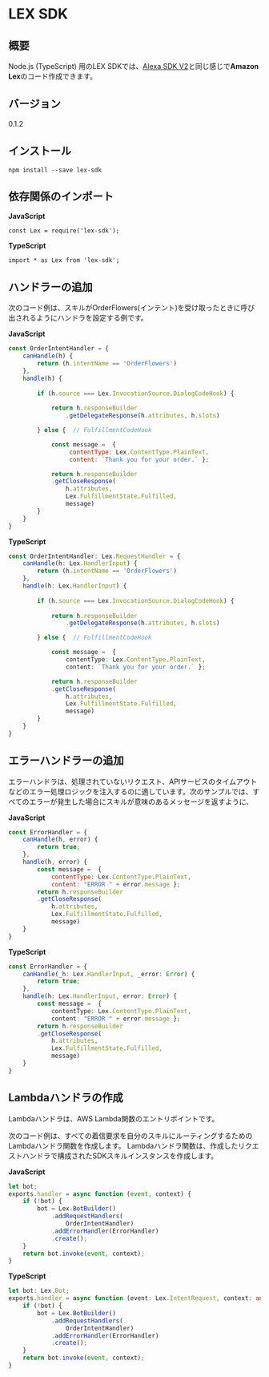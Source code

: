# LEX SDK

##  概要

Node.js (TypeScript) 用のLEX SDKでは、[Alexa SDK V2](https://github.com/alexa/alexa-skills-kit-sdk-for-nodejs)と同じ感じで**Amazon Lex**のコード作成できます。

## バージョン

0.1.2

## インストール

```
npm install --save lex-sdk
```


## 依存関係のインポート
**JavaScript**
```
const Lex = require('lex-sdk');
```
**TypeScript**
```
import * as Lex from 'lex-sdk';
```

## ハンドラーの追加

次のコード例は、スキルがOrderFlowers(インテント)を受け取ったときに呼び出されるようにハンドラを設定する例です。


**JavaScript**
```js
const OrderIntentHandler = {
    canHandle(h) {
        return (h.intentName == 'OrderFlowers')
    },
    handle(h) {
        
        if (h.source === Lex.InvocationSource.DialogCodeHook) {
            
            return h.responseBuilder
                .getDelegateResponse(h.attributes, h.slots)

        } else {  // FulfillmentCodeHook

            const message =  {
                 contentType: Lex.ContentType.PlainText,
                 content: `Thank you for your order.` };

            return h.responseBuilder
            .getCloseResponse(
                h.attributes,
                Lex.FulfillmentState.Fulfilled,
                message)
        }
    }
}

```

**TypeScript**
```ts
const OrderIntentHandler: Lex.RequestHandler = {
    canHandle(h: Lex.HandlerInput) {
        return (h.intentName == 'OrderFlowers')
    },
    handle(h: Lex.HandlerInput) {
        
        if (h.source === Lex.InvocationSource.DialogCodeHook) {
            
            return h.responseBuilder
                .getDelegateResponse(h.attributes, h.slots)

        } else {  // FulfillmentCodeHook

            const message =  { 
                contentType: Lex.ContentType.PlainText,
                content: `Thank you for your order.` };

            return h.responseBuilder
            .getCloseResponse(
                h.attributes,
                Lex.FulfillmentState.Fulfilled,
                message)
        }
    }
}
```

## エラーハンドラーの追加

エラーハンドラは、処理されていないリクエスト、APIサービスのタイムアウトなどのエラー処理ロジックを注入するのに適しています。次のサンプルでは、すべてのエラーが発生した場合にスキルが意味のあるメッセージを返すように、

**JavaScript**
```js
const ErrorHandler = {
    canHandle(h, error) {
        return true;
    },
    handle(h, error) {
        const message =  {
            contentType: Lex.ContentType.PlainText,
            content: "ERROR " + error.message };
        return h.responseBuilder
        .getCloseResponse(
            h.attributes,
            Lex.FulfillmentState.Fulfilled,
            message)
    }
}
```
**TypeScript**
```ts
const ErrorHandler = {
    canHandle(_h: Lex.HandlerInput, _error: Error) {
        return true;
    },
    handle(h: Lex.HandlerInput, error: Error) {
        const message =  {
            contentType: Lex.ContentType.PlainText, 
            content: "ERROR " + error.message };
        return h.responseBuilder
        .getCloseResponse(
            h.attributes,
            Lex.FulfillmentState.Fulfilled,
            message)
    }
}
```

## Lambdaハンドラの作成

Lambdaハンドラは、AWS Lambda関数のエントリポイントです。 

次のコード例は、すべての着信要求を自分のスキルにルーティングするためのLambdaハンドラ関数を作成します。 Lambdaハンドラ関数は、作成したリクエストハンドラで構成されたSDKスキルインスタンスを作成します。

**JavaScript**
```js
let bot;
exports.handler = async function (event, context) {
    if (!bot) {
        bot = Lex.BotBuilder()
            .addRequestHandlers(
                OrderIntentHandler)
            .addErrorHandler(ErrorHandler)
            .create();
    }
    return bot.invoke(event, context);
}
```
**TypeScript**
```ts
let bot: Lex.Bot;
exports.handler = async function (event: Lex.IntentRequest, context: any) {
    if (!bot) {
        bot = Lex.BotBuilder()
            .addRequestHandlers(
                OrderIntentHandler)
            .addErrorHandler(ErrorHandler)
            .create();
    }
    return bot.invoke(event, context);
}
```
